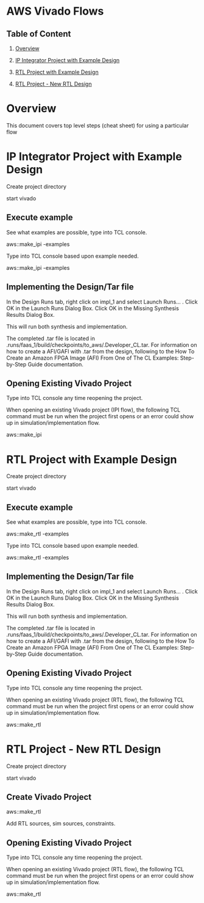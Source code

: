 # AWS Vivado Flows

## Table of Content

1. [Overview](#overview)

2. [IP Integrator Project with Example Design](#ipiprojex)

3. [RTL Project with Example Design](#rtlprojex)

4. [RTL Project - New RTL Design](#rtlnew)



<a name="overview"></a>
# Overview  

This document covers top level steps (cheat sheet) for using a particular flow


<a name="ipiprojex"></a>
# IP Integrator Project with Example Design

Create project directory

start vivado

## Execute example
See what examples are possible, type into TCL console.

aws::make\_ipi -examples

Type into TCL console based upon example needed.

aws::make\_ipi -examples <example requested>

## Implementing the Design/Tar file

In the Design Runs tab, right click on impl\_1 and select Launch Runs… . Click OK in the Launch Runs Dialog Box.  Click OK in the Missing Synthesis Results Dialog Box.

This will run both synthesis and implementation.

The completed .tar file is located in <project>.runs/faas\_1/build/checkpoints/to\_aws/<timestamp>.Developer\_CL.tar.  For information on how to create a AFI/GAFI with .tar from the design, following to the How To Create an Amazon FPGA Image (AFI) From One of The CL Examples: Step-by-Step Guide documentation.


## Opening Existing Vivado Project
Type into TCL console any time reopening the project.

When opening an existing Vivado project (IPI flow), the following TCL command must be run when the project first opens or an error could show up in simulation/implementation flow.

aws::make\_ipi

<a name="rtlprojex"></a>
# RTL Project with Example Design

Create project directory

start vivado

## Execute example
See what examples are possible, type into TCL console.

aws::make\_rtl -examples

Type into TCL console based upon example needed.

aws::make\_rtl -examples <example requested>

## Implementing the Design/Tar file

In the Design Runs tab, right click on impl\_1 and select Launch Runs… . Click OK in the Launch Runs Dialog Box.  Click OK in the Missing Synthesis Results Dialog Box.

This will run both synthesis and implementation.

The completed .tar file is located in <project>.runs/faas\_1/build/checkpoints/to\_aws/<timestamp>.Developer\_CL.tar.  For information on how to create a AFI/GAFI with .tar from the design, following to the How To Create an Amazon FPGA Image (AFI) From One of The CL Examples: Step-by-Step Guide documentation.


## Opening Existing Vivado Project
Type into TCL console any time reopening the project.

When opening an existing Vivado project (RTL flow), the following TCL command must be run when the project first opens or an error could show up in simulation/implementation flow.

aws::make\_rtl

<a name="rtlnew"></a>
# RTL Project - New RTL Design

Create project directory

start vivado

## Create Vivado Project
aws::make\_rtl

Add RTL sources, sim sources, constraints.

## Opening Existing Vivado Project
Type into TCL console any time reopening the project.

When opening an existing Vivado project (RTL flow), the following TCL command must be run when the project first opens or an error could show up in simulation/implementation flow.

aws::make\_rtl



